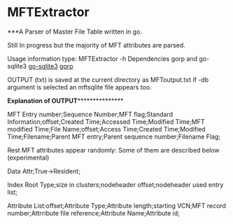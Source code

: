 MFTExtractor
============

***A Parser  of Master File Table written  in go.

Still In progress but the majority of MFT attributes are parsed.



Usage information  type: MFTExtractor  -h
Dependencies gorp and go-sqlite3 
[go-sqlite3](https://github.com/mattn/go-sqlite3)
[gorp](https://github.com/coopernurse/gorp)


OUTPUT  (txt) is saved at the current directory as MFToutput.txt if -db argument is selected an mftsqlite file appears too.

************Explanation of OUTPUT***************************

MFT Entry number;Sequence Number;MFT flag;Standard Information;offset;Created Time;Accessed Time;Modified Time;MFT modified Time;File Name;offset;Access Time;Created Time;Modified Time;Filename;Parent MFT entry;Parent sequence number;Filename Flag;

Rest MFT attributes appear randomly: Some of them are described below (experimental)

Data Attr;True->Resident;

Index Root Type;size in clusters;nodeheader offset;nodeheader used entry list;

Attribute List:offset;Attribute Type;Attribute length;starting VCN;MFT record number;Attrribute file reference;Attribute Name;Attribute id;
			     
